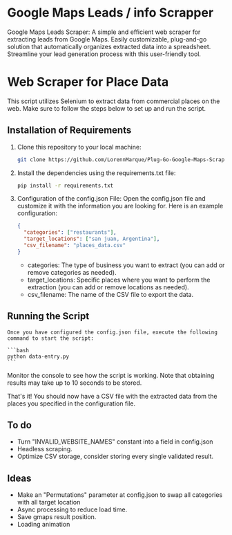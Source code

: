 # Google Maps Leads / info Scrapper

Google Maps Leads Scraper: A simple and efficient web scraper for extracting leads from Google Maps. Easily customizable, plug-and-go solution that automatically organizes extracted data into a spreadsheet. Streamline your lead generation process with this user-friendly tool.

# Web Scraper for Place Data

This script utilizes Selenium to extract data from commercial places on the web. Make sure to follow the steps below to set up and run the script.

## Installation of Requirements

1. Clone this repository to your local machine:

   ```bash
   git clone https://github.com/LorennMarque/Plug-Go-Google-Maps-Scrapper
   ```

2. Install the dependencies using the requirements.txt file:

   ```bash
   pip install -r requirements.txt
   ```

3. Configuration of the config.json File:
   Open the config.json file and customize it with the information you are looking for. Here is an example configuration:

   ```json
   {
     "categories": ["restaurants"],
     "target_locations": ["san juan, Argentina"],
     "csv_filename": "places_data.csv"
   }
   ```

   - categories: The type of business you want to extract (you can add or remove categories as needed).
   - target_locations: Specific places where you want to perform the extraction (you can add or remove locations as needed).
   - csv_filename: The name of the CSV file to export the data.

## Running the Script

    Once you have configured the config.json file, execute the following command to start the script:

    ```bash
    python data-entry.py
    ```

Monitor the console to see how the script is working. Note that obtaining results may take up to 10 seconds to be stored.

That's it! You should now have a CSV file with the extracted data from the places you specified in the configuration file.

## To do

- Turn "INVALID_WEBSITE_NAMES" constant into a field in config.json
- Headless scraping.
- Optimize CSV storage, consider storing every single validated result.

## Ideas

- Make an "Permutations" parameter at config.json to swap all categories with all target location
- Async processing to reduce load time.
- Save gmaps result position.
- Loading animation

```

```
